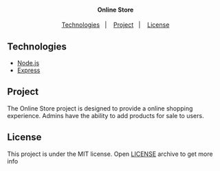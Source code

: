 <h4 align="center">
  Online Store
</h4>

<p align="center">
  <a href="#-technologies">Technologies</a>&nbsp;&nbsp;&nbsp;|&nbsp;&nbsp;&nbsp;
  <a href="#-project">Project</a>&nbsp;&nbsp;&nbsp;|&nbsp;&nbsp;&nbsp;
  <a href="#-license">License</a>
</p>

## Technologies

- [Node.js](https://nodejs.org/en/)
- [Express](https://expressjs.com/)

## Project

The Online Store project is designed to provide a online shopping experience. Admins have the ability to add products for sale to users.

## License

This project is under the MIT license. Open [LICENSE](LICENSE.md) archive to get more info